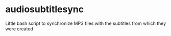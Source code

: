 # audiosubtitlesync
Little bash script to synchronize MP3 files with the subtitles from which they were created 
